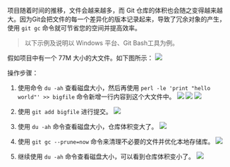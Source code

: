 项目随着时间的推移，文件会越来越多，而 Git 仓库的体积也会随之变得越来越大。因为Git会把文件的每一个差异化的版本记录起来，导致了冗余对象的产生，使用 `git gc` 命令就可节省您的空间并提高效率。

> 以下示例及说明以 Windows 平台、Git Bash工具为例。

假如项目中有一个 77M 大小的大文件。如下图所示：
![](https://mc.qcloudimg.com/static/img/9bdb7c4fa06d50b5ca7ee4eddb5310ac/2017-09-04_105735.png)

操作步骤：

1. 使用命令 `du -ah` 查看磁盘大小，然后再使用 `perl -le 'print "hello world"' >> bigfile` 命令新增一行内容到这个大文件中。
![](https://mc.qcloudimg.com/static/img/197000bb85bdd266688d80878fa546d1/2017-09-04_110710.png)
![](https://mc.qcloudimg.com/static/img/42a9e57ec65eec20964c59258418e2ad/2017-09-04_114221.png)
![](https://mc.qcloudimg.com/static/img/7ce32be8f9f17ffd083ac785cb97079f/2017-09-04_110453.png)

2. 使用 `git add bigfile` 进行提交。
![](https://mc.qcloudimg.com/static/img/6ccbadba5e250b743cdd3069085d2978/2017-09-04_111803.png)

3. 使用 `du -ah` 命令查看磁盘大小，仓库体积变大了。
![](https://mc.qcloudimg.com/static/img/aec370bd7e810f1cc0bf1203373c1802/2017-09-04_110627.png)

4. 使用 `git gc --prune=now` 命令来清理不必要的文件并优化本地存储库。
![](https://mc.qcloudimg.com/static/img/2b4bb399562c015ffc26f5082f3bfbfe/2017-09-04_110959.png)

5. 继续使用 `du -ah` 命令查看磁盘大小，可以看到仓库体积变小了。
![](https://mc.qcloudimg.com/static/img/5c694e69d4c81475d8f9847de4e5ea89/2017-09-04_111116.png)